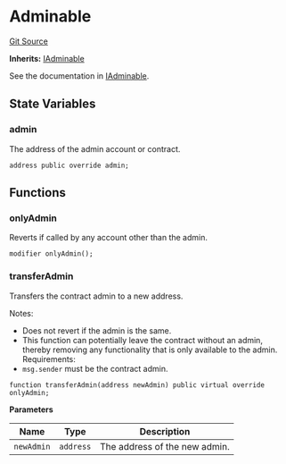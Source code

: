 # Adminable

[Git Source](https://github.com/sablier-labs/v2-core/blob/6ab33735951a1e93a3236fed3ca9c60f75ab76a7/docs/contracts/v2/reference/core/abstracts)

**Inherits:** [IAdminable](/docs/contracts/v2/reference/core/interfaces/interface.IAdminable.md)

See the documentation in [IAdminable](docs/contracts/v2/reference/core/interfaces/interface.IAdminable.md).

## State Variables

### admin

The address of the admin account or contract.

```solidity
address public override admin;
```

## Functions

### onlyAdmin

Reverts if called by any account other than the admin.

```solidity
modifier onlyAdmin();
```

### transferAdmin

Transfers the contract admin to a new address.

Notes:

- Does not revert if the admin is the same.
- This function can potentially leave the contract without an admin, thereby removing any functionality that is only
  available to the admin. Requirements:
- `msg.sender` must be the contract admin.

```solidity
function transferAdmin(address newAdmin) public virtual override onlyAdmin;
```

**Parameters**

| Name       | Type      | Description                   |
| ---------- | --------- | ----------------------------- |
| `newAdmin` | `address` | The address of the new admin. |
